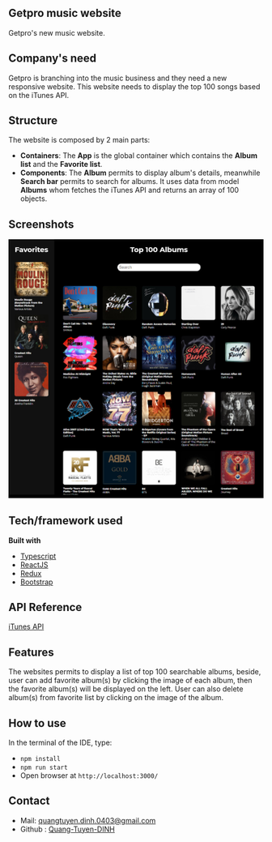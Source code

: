 ## Getpro music website
Getpro's new music website.

## Company's need
Getpro is branching into the music business and they need a new responsive website. This website needs to display the top 100 songs based on the iTunes API.

## Structure
The website is composed by 2 main parts: 
- **Containers**: The **App** is the global container which contains the **Album list** and the **Favorite list**.
- **Components**: The **Album** permits to display album's details, meanwhile **Search bar** permits to search for albums.
It uses data from model **Albums** whom fetches the iTunes API and returns an array of 100 objects.
## Screenshots
![Screenshot](./public/screenshot.jpg)

## Tech/framework used
<b>Built with</b>
- [Typescript](https://www.typescriptlang.org/)
- [ReactJS](https://reactjs.org/)
- [Redux](https://redux.js.org/)
- [Bootstrap](https://getbootstrap.com/)

## API Reference
[iTunes API](https://itunes.apple.com/us/rss/topalbums/limit=100/json)

## Features
The websites permits to display a list of top 100 searchable albums, beside, user can add favorite album(s) by clicking the image of each album, then the favorite album(s) will be displayed on the left. User can also delete album(s) from favorite list by clicking on the image of the album.

## How to use
In the terminal of the IDE, type:
- `npm install`
- `npm run start`
- Open browser at `http://localhost:3000/`

## Contact
- Mail: quangtuyen.dinh.0403@gmail.com
- Github : [Quang-Tuyen-DINH](https://github.com/Quang-Tuyen-DINH)
